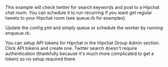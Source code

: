 This example will check twitter for search keywords and post to a Hipchat chat room. You can schedule it
to run recurring if you want get regular tweets to your Hipchat room (see queue.rb for examples).

Update the config.yml and simply queue or schedule the worker by running enqueue.rb.

You can setup API tokens for Hipchat in the Hipchat Group Admin section. Click API tokens and create one.
Twitter search doesn't require authentication (thankfully because it's much more complicated to
get a token) so no setup required there.

